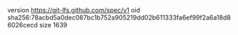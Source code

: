 version https://git-lfs.github.com/spec/v1
oid sha256:78acbd5a0dec087bc1b752a905219dd02b611333fa6ef99f2a6a18d86026cecd
size 1639

